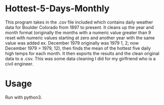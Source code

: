 # Hottest-5-Days-Monthly
  This program takes in the .csv file included which contains daily weather data for Boulder Colorado from 1897 to present.
  It cleans up the year and month format (originally the months with a numeric value greater than 9
  reset with numeric values starting at zero and another year with the same value was added
  ex. December 1979 originally was 1979 1, 2; now December 1979 = 1979, 12), then finds the mean of the hottest five daily high temps for each month. It then exports the results and the clean original data to a .csv. This was some data cleaning I did for my girlfriend who is a civil engineer.
# Usage
Run with python3.
